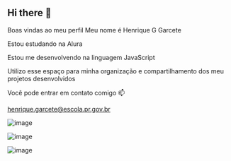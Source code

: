 ## Hi there 👋
Boas vindas ao meu perfil 
Meu nome é Henrique G Garcete

 Estou estudando na Alura
 
 Estou me desenvolvendo na linguagem JavaScript
 
 Utilizo esse espaço para minha organização e compartilhamento dos meu projetos desenvolvidos


 Você pode entrar em contato comigo 📫
 
 henrique.garcete@escola.pr.gov.br


![image](https://github.com/user-attachments/assets/8aa89f10-b67a-44ad-a411-c021b4a968c6)



![image](https://github.com/user-attachments/assets/68cae25e-d26f-4771-b7f3-1c4fd48ada3f)

![image](https://github.com/user-attachments/assets/83c56242-e7cf-4275-805b-1997b44d068b)
